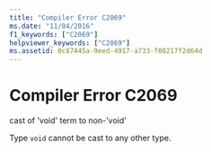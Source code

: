 ```yaml
---
title: "Compiler Error C2069"
ms.date: "11/04/2016"
f1_keywords: ["C2069"]
helpviewer_keywords: ["C2069"]
ms.assetid: 0c87445a-9eed-4917-a733-f08217f2d64d
---
```

# Compiler Error C2069

cast of 'void' term to non-'void'

Type `void` cannot be cast to any other type.